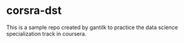 # corsra-dst
This is a sample repo created by gantilk to practice the data science specialization track in coursera.
